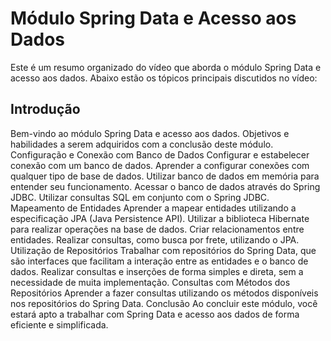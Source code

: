# Módulo Spring Data e Acesso aos Dados
Este é um resumo organizado do vídeo que aborda o módulo Spring Data e acesso aos dados. Abaixo estão os tópicos principais discutidos no vídeo:

## Introdução
Bem-vindo ao módulo Spring Data e acesso aos dados.
Objetivos e habilidades a serem adquiridos com a conclusão deste módulo.
Configuração e Conexão com Banco de Dados
Configurar e estabelecer conexão com um banco de dados.
Aprender a configurar conexões com qualquer tipo de base de dados.
Utilizar banco de dados em memória para entender seu funcionamento.
Acessar o banco de dados através do Spring JDBC.
Utilizar consultas SQL em conjunto com o Spring JDBC.
Mapeamento de Entidades
Aprender a mapear entidades utilizando a especificação JPA (Java Persistence API).
Utilizar a biblioteca Hibernate para realizar operações na base de dados.
Criar relacionamentos entre entidades.
Realizar consultas, como busca por frete, utilizando o JPA.
Utilização de Repositórios
Trabalhar com repositórios do Spring Data, que são interfaces que facilitam a interação entre as entidades e o banco de dados.
Realizar consultas e inserções de forma simples e direta, sem a necessidade de muita implementação.
Consultas com Métodos dos Repositórios
Aprender a fazer consultas utilizando os métodos disponíveis nos repositórios do Spring Data.
Conclusão
Ao concluir este módulo, você estará apto a trabalhar com Spring Data e acesso aos dados de forma eficiente e simplificada.
